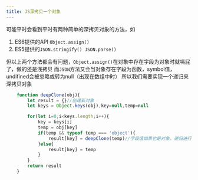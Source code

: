 ```yaml
---
title: JS深拷贝一个对象
---
```


可能平时会看到平时有两种简单的深拷贝对象的方法，如
1. ES6提供的API `Object.assign()`
2. ES5提供的`JSON.stringify() JSON.parse()`

但以上两个方法都会有问题，`Object.assign()`在对象中存在字段为对象时就嗝屁了，做的还是浅拷贝
而`JSON`方法又会当对象存在字段为函数，symbol值，undifined会被忽略或转为null（出现在数组中时）
所以我们需要实现一个递归来深拷贝对象

```JavaScript
    function deepClone(obj){
        let result = {}//创建新对象
        let keys = Object.keys(obj),key=null,temp=null

        for(let i=0;i<keys.length;i++){
            key = keys[i]
            temp = obj[key]
            if(temp && typeof temp === 'object'){
                result[key] = deepClone(temp)//字段值如果也是对象，递归进行拷贝
            }else{
                result[key] = temp
            }
        }
        return result
    }
```